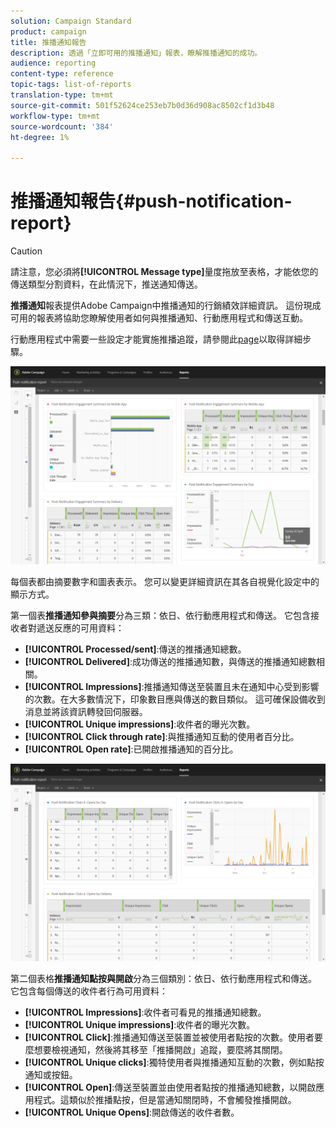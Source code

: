 ```yaml
---
solution: Campaign Standard
product: campaign
title: 推播通知報告
description: 透過「立即可用的推播通知」報表，瞭解推播通知的成功。
audience: reporting
content-type: reference
topic-tags: list-of-reports
translation-type: tm+mt
source-git-commit: 501f52624ce253eb7b0d36d908ac8502cf1d3b48
workflow-type: tm+mt
source-wordcount: '384'
ht-degree: 1%

---
```



# 推播通知報告{#push-notification-report}

>[!CAUTION]
>
>請注意，您必須將&#x200B;**[!UICONTROL Message type]**&#x200B;量度拖放至表格，才能依您的傳送類型分割資料，在此情況下，推送通知傳送。

**推播通知**&#x200B;報表提供Adobe Campaign中推播通知的行銷績效詳細資訊。 這份現成可用的報表將協助您瞭解使用者如何與推播通知、行動應用程式和傳送互動。

行動應用程式中需要一些設定才能實施推播追蹤，請參閱此[page](../../administration/using/push-tracking.md)以取得詳細步驟。

![](assets/dynamic_report_push.png)

每個表都由摘要數字和圖表表示。 您可以變更詳細資訊在其各自視覺化設定中的顯示方式。

第一個表&#x200B;**推播通知參與摘要**&#x200B;分為三類：依日、依行動應用程式和傳送。 它包含接收者對遞送反應的可用資料：

* **[!UICONTROL Processed/sent]**:傳送的推播通知總數。
* **[!UICONTROL Delivered]**:成功傳送的推播通知數，與傳送的推播通知總數相關。
* **[!UICONTROL Impressions]**:推播通知傳送至裝置且未在通知中心受到影響的次數。在大多數情況下，印象數目應與傳送的數目類似。 這可確保設備收到消息並將該資訊轉發回伺服器。
* **[!UICONTROL Unique impressions]**:收件者的曝光次數。
* **[!UICONTROL Click through rate]**:與推播通知互動的使用者百分比。
* **[!UICONTROL Open rate]**:已開啟推播通知的百分比。

![](assets/dynamic_report_push_2.png)

第二個表格&#x200B;**推播通知點按與開啟**&#x200B;分為三個類別：依日、依行動應用程式和傳送。 它包含每個傳送的收件者行為可用資料：

* **[!UICONTROL Impressions]**:收件者可看見的推播通知總數。
* **[!UICONTROL Unique impressions]**:收件者的曝光次數。
* **[!UICONTROL Click]**:推播通知傳送至裝置並被使用者點按的次數。使用者要麼想要檢視通知，然後將其移至「推播開啟」追蹤，要麼將其關閉。
* **[!UICONTROL Unique clicks]**:獨特使用者與推播通知互動的次數，例如點按通知或按鈕。
* **[!UICONTROL Open]**:傳送至裝置並由使用者點按的推播通知總數，以開啟應用程式。這類似於推播點按，但是當通知關閉時，不會觸發推播開啟。
* **[!UICONTROL Unique Opens]**:開啟傳送的收件者數。

